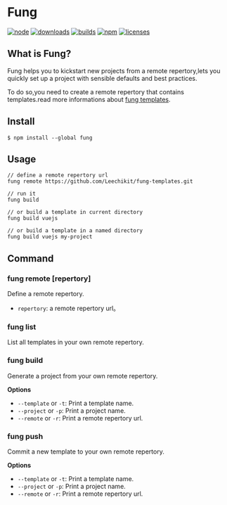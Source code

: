 # Fung

[![node][node]][node-url]
[![downloads][downloads]][downloads-url]
[![builds][builds]][builds-url]
[![npm][npm]][npm-url]
[![licenses][licenses]][licenses-url]

## What is Fung?

Fung helps you to kickstart new projects from a remote repertory,lets you quickly set up a project with sensible defaults and best practices.

To do so,you need to create a remote repertory that contains templates.read more informations about [fung templates][fung-templates].

## Install

```
$ npm install --global fung
```

## Usage

```
// define a remote repertory url
fung remote https://github.com/Leechikit/fung-templates.git

// run it
fung build

// or build a template in current directory
fung build vuejs

// or build a template in a named directory
fung build vuejs my-project
```

## Command

### fung remote [repertory]
Define a remote repertory.

* `repertory`: a remote repertory url。

### fung list
List all templates in your own remote repertory.

### fung build
Generate a project from your own remote repertory.

**Options**

* `--template` or `-t`: Print a template name.
* `--project` or `-p`: Print a project name.
* `--remote` or `-r`: Print a remote repertory url.

### fung push
Commit a new template to your own remote repertory.

**Options**

* `--template` or `-t`: Print a template name.
* `--project` or `-p`: Print a project name.
* `--remote` or `-r`: Print a remote repertory url.

[npm]: https://img.shields.io/npm/v/fung.svg
[npm-url]: https://npmjs.com/package/fung

[node]: https://img.shields.io/node/v/fung.svg
[node-url]: https://nodejs.org

[downloads]: https://img.shields.io/npm/dm/fung.svg
[downloads-url]: https://www.npmjs.com/package/fung

[builds]: https://api.travis-ci.org/Leechikit/fung.svg?branch=master
[builds-url]: https://travis-ci.org/Leechikit/fung

[licenses]: https://img.shields.io/npm/l/fung.svg
[licenses-url]: https://www.npmjs.com/package/fung

[fung-templates]: https://github.com/Leechikit/fung-templates/blob/master/README.md
